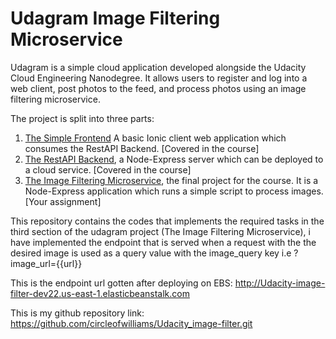 # Udagram Image Filtering Microservice

Udagram is a simple cloud application developed alongside the Udacity Cloud Engineering Nanodegree. It allows users to register and log into a web client, post photos to the feed, and process photos using an image filtering microservice.

The project is split into three parts:
1. [The Simple Frontend](https://github.com/udacity/cloud-developer/tree/master/course-02/exercises/udacity-c2-frontend)
A basic Ionic client web application which consumes the RestAPI Backend. [Covered in the course]
2. [The RestAPI Backend](https://github.com/udacity/cloud-developer/tree/master/course-02/exercises/udacity-c2-restapi), a Node-Express server which can be deployed to a cloud service. [Covered in the course]
3. [The Image Filtering Microservice](https://github.com/udacity/cloud-developer/tree/master/course-02/project/image-filter-starter-code), the final project for the course. It is a Node-Express application which runs a simple script to process images. [Your assignment]

This repository contains the codes that implements the required tasks in the third section of the udagram project (The Image Filtering Microservice), i have implemented the endpoint that is served when a request with the the desired image is used as a query value with the image_query key i.e ?image_url={{url}}

This is the endpoint url gotten after deploying on EBS: http://Udacity-image-filter-dev22.us-east-1.elasticbeanstalk.com

This is my github repository link: https://github.com/circleofwilliams/Udacity_image-filter.git